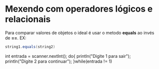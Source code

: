 # Mexendo com operadores lógicos e relacionais

Para comparar valores de objetos o ideal é usar o metodo **equals** ao invés de **==**.
EX: 
```java 
string1.equals(string2)
```

int entrada = scanner.nextInt();
do{
    println("Digite 1 para sair");
    println("Digite 2 para continuar");
}while(entrada != 1)